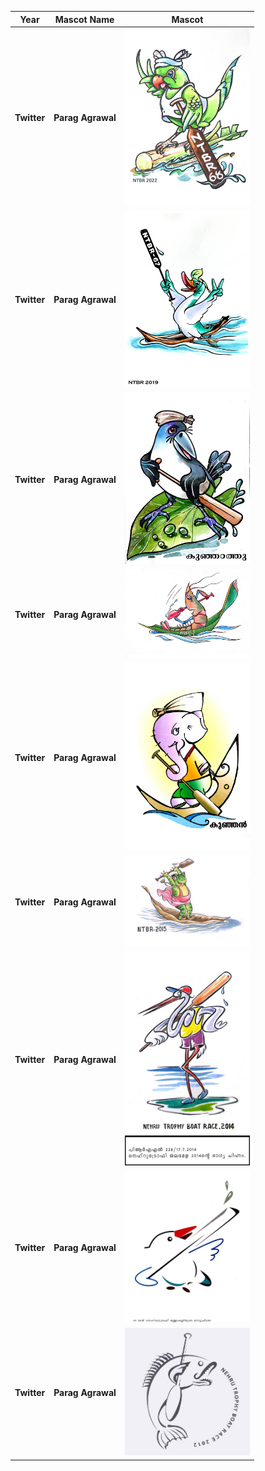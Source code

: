 


| Year| Mascot Name | Mascot|
| :-------------: |:-------------:| :-----:|
| **Twitter**|**Parag Agrawal**|  <img src="./mascot_ntbr22.jpeg" width="200px"> |
| **Twitter**|**Parag Agrawal**|  <img src="./2019.jpg" width="200px"> |
| **Twitter**|**Parag Agrawal**|  <img src="./2018.jpg" width="200px"> |
| **Twitter**|**Parag Agrawal**|  <img src="./2017.jpg" width="200px"> |
| **Twitter**|**Parag Agrawal**|  <img src="./2016.jpg" width="200px"> |
| **Twitter**|**Parag Agrawal**|  <img src="./2015.jpg" width="200px"> |
| **Twitter**|**Parag Agrawal**|  <img src="./2014.jpg" width="200px"> |
| **Twitter**|**Parag Agrawal**|  <img src="./2013.jpg" width="200px"> |
| **Twitter**|**Parag Agrawal**|  <img src="./2012.jpg" width="200px"> |
